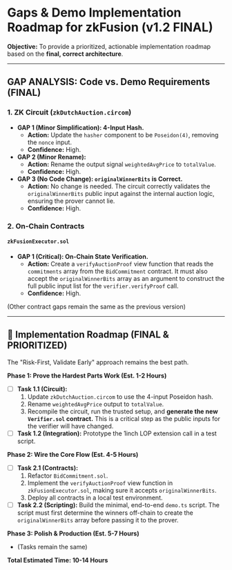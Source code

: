 # Gaps & Demo Implementation Roadmap for zkFusion (v1.2 FINAL)

**Objective:** To provide a prioritized, actionable implementation roadmap based on the **final, correct architecture**.

---
##  GAP ANALYSIS: Code vs. Demo Requirements (FINAL)

### **1. ZK Circuit (`zkDutchAuction.circom`)**

*   **GAP 1 (Minor Simplification): 4-Input Hash.**
    *   **Action:** Update the `hasher` component to be `Poseidon(4)`, removing the `nonce` input.
    *   **Confidence:** High.
*   **GAP 2 (Minor Rename):**
    *   **Action:** Rename the output signal `weightedAvgPrice` to `totalValue`.
    *   **Confidence:** High.
*   **GAP 3 (No Code Change): `originalWinnerBits` is Correct.**
    *   **Action:** No change is needed. The circuit correctly validates the `originalWinnerBits` public input against the internal auction logic, ensuring the prover cannot lie.
    *   **Confidence:** High.

### **2. On-Chain Contracts**

#### **`zkFusionExecutor.sol`**

*   **GAP 1 (Critical): On-Chain State Verification.**
    *   **Action:** Create a `verifyAuctionProof` view function that reads the `commitments` array from the `BidCommitment` contract. It must also accept the `originalWinnerBits` array as an argument to construct the full public input list for the `verifier.verifyProof` call.
    *   **Confidence:** High.

(Other contract gaps remain the same as the previous version)

---

## 🚀 **Implementation Roadmap (FINAL & PRIORITIZED)**

The "Risk-First, Validate Early" approach remains the best path.

**Phase 1: Prove the Hardest Parts Work (Est. 1-2 Hours)**
*   [ ] **Task 1.1 (Circuit):**
    1.  Update `zkDutchAuction.circom` to use the 4-input Poseidon hash.
    2.  Rename `weightedAvgPrice` output to `totalValue`.
    3.  Recompile the circuit, run the trusted setup, and **generate the new `Verifier.sol` contract.** This is a critical step as the public inputs for the verifier will have changed.
*   [ ] **Task 1.2 (Integration):** Prototype the 1inch LOP extension call in a test script.

**Phase 2: Wire the Core Flow (Est. 4-5 Hours)**
*   [ ] **Task 2.1 (Contracts):**
    1.  Refactor `BidCommitment.sol`.
    2.  Implement the `verifyAuctionProof` view function in `zkFusionExecutor.sol`, making sure it accepts `originalWinnerBits`.
    3.  Deploy all contracts in a local test environment.
*   [ ] **Task 2.2 (Scripting):** Build the minimal, end-to-end `demo.ts` script. The script must first determine the winners off-chain to create the `originalWinnerBits` array before passing it to the prover.

**Phase 3: Polish & Production (Est. 5-7 Hours)**
*   (Tasks remain the same)

**Total Estimated Time: 10-14 Hours** 